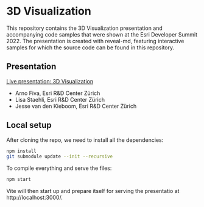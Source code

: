 # 3D Visualization

This repository contains the 3D Visualization presentation and accompanying code samples that were shown at the Esri Developer Summit 2022. The presentation is created with reveal-md, featuring interactive samples for which the source code can be found in this repository.

## Presentation

[Live presentation: 3D Visualization](https://esridevevents.github.io/DS2022-3D-Visualization/)

- Arno Fiva, Esri R&D Center Zürich
- Lisa Staehli, Esri R&D Center Zürich
- Jesse van den Kieboom, Esri R&D Center Zürich

## Local setup

After cloning the repo, we need to install all the dependencies:

```bash
npm install
git submodule update --init --recursive
```

To compile everything and serve the files:

```bash
npm start
```

Vite will then start up and prepare itself for serving the presentatio at http://localhost:3000/.
